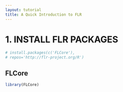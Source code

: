 ```yaml
---
layout: tutorial
title: A Quick Introduction to FLR
---
```


# 1. INSTALL FLR PACKAGES


```r
# install.packages(c('FLCore'),
# repos='http://flr-project.org/R')
```


## FLCore


```r
library(FLCore)
```


